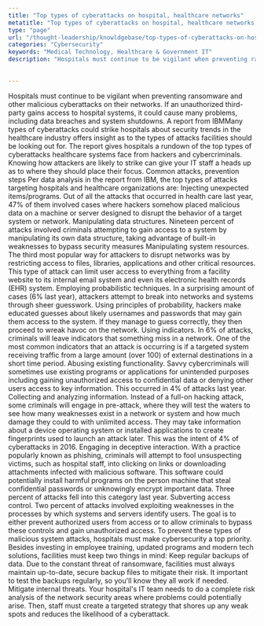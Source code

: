```yaml
---
title: "Top types of cyberattacks on hospital, healthcare networks"
metatitle: "Top types of cyberattacks on hospital, healthcare networks - Netspective"
type: "page"
url: "/thought-leadership/knowldgebase/top-types-of-cyberattacks-on-hospital-healthcare-networks/"
categories: "Cybersecurity"
keywords: "Medical Technology, Healthcare & Government IT"
description: "Hospitals must continue to be vigilant when preventing ransomware and other malicious cyberattacks on their networks. If an unauthorized third-party gains access to hospital systems, it could cause many problems, including data breaches and system shutdowns. A report from IBMMany types of cyberattacks could strike hospitals about security trends in the healthcare industry offers insight as to the types of attacks facilities should be looking out for. The report gives hospitals a rundown of the top types of cyberattacks healthcare systems face from hackers and cybercriminals. Knowing how attackers are likely to strike can give your IT staff a heads up as to where they should place their focus. Common attacks, prevention steps Per data analysis in the report from IBM, the top types of attacks targeting hospitals and healthcare organizations are: Injecting unexpected items/programs. Out of all the attacks that occurred in health care last year, 47% of them involved cases where hackers somehow placed malicious data on a machine or server designed to disrupt the behavior of a target system or network. Manipulating data structures. Nineteen percent of attacks involved criminals attempting to gain access to a system by manipulating its own data structure, taking advantage of built-in weaknesses to bypass security measures Manipulating system resources. The third most popular way for attackers to disrupt networks was by restricting access to files, libraries, applications and other critical resources. This type of attack can limit user access to everything from a facility website to its internal email system and even its electronic health records (EHR) system. Employing probabilistic techniques. In a surprising amount of cases (6% last year), attackers attempt to break into networks and systems through sheer guesswork. Using principles of probability, hackers make educated guesses about likely usernames and passwords that may gain them access to the system. If they manage to guess correctly, they then proceed to wreak havoc on the network. Using indicators. In 6% of attacks, criminals will leave indicators that something miss in a network. One of the most common indicators that an attack is occurring is if a targeted system receiving traffic from a large amount (over 100) of external destinations in a short time period. Abusing existing functionality. Savvy cybercriminals will sometimes use existing programs or applications for unintended purposes including gaining unauthorized access to confidential data or denying other users access to key information. This occurred in 4% of attacks last year. Collecting and analyzing information. Instead of a full-on hacking attack, some criminals will engage in pre-attack, where they will test the waters to see how many weaknesses exist in a network or system and how much damage they could to with unlimited access. They may take information about a device operating system or installed applications to create fingerprints used to launch an attack later. This was the intent of 4% of cyberattacks in 2016. Engaging in deceptive interaction. With a practice popularly known as phishing, criminals will attempt to fool unsuspecting victims, such as hospital staff, into clicking on links or downloading attachments infected with malicious software. This software could potentially install harmful programs on the person machine that steal confidential passwords or unknowingly encrypt important data. Three percent of attacks fell into this category last year. Subverting access control. Two percent of attacks involved exploiting weaknesses in the processes by which systems and servers identify users. The goal is to either prevent authorized users from access or to allow criminals to bypass these controls and gain unauthorized access. To prevent these types of malicious system attacks, hospitals must make cybersecurity a top priority. Besides investing in employee training, updated programs and modern tech solutions, facilities must keep two things in mind: Keep regular backups of data. Due to the constant threat of ransomware, facilities must always maintain up-to-date, secure backup files to mitigate their risk. It important to test the backups regularly, so you'll know they all work if needed. Mitigate internal threats. Your hospital's IT team needs to do a complete risk analysis of the network security areas where problems could potentially arise. Then, staff must create a targeted strategy that shores up any weak spots and reduces the likelihood of a cyberattack."
    

---
```

Hospitals must continue to be vigilant when preventing ransomware and other malicious cyberattacks on their networks. If an unauthorized third-party gains access to hospital systems, it could cause many problems, including data breaches and system shutdowns. A report from IBMMany types of cyberattacks could strike hospitals about security trends in the healthcare industry offers insight as to the types of attacks facilities should be looking out for. The report gives hospitals a rundown of the top types of cyberattacks healthcare systems face from hackers and cybercriminals. Knowing how attackers are likely to strike can give your IT staff a heads up as to where they should place their focus. Common attacks, prevention steps Per data analysis in the report from IBM, the top types of attacks targeting hospitals and healthcare organizations are: Injecting unexpected items/programs. Out of all the attacks that occurred in health care last year, 47% of them involved cases where hackers somehow placed malicious data on a machine or server designed to disrupt the behavior of a target system or network. Manipulating data structures. Nineteen percent of attacks involved criminals attempting to gain access to a system by manipulating its own data structure, taking advantage of built-in weaknesses to bypass security measures Manipulating system resources. The third most popular way for attackers to disrupt networks was by restricting access to files, libraries, applications and other critical resources. This type of attack can limit user access to everything from a facility website to its internal email system and even its electronic health records (EHR) system. Employing probabilistic techniques. In a surprising amount of cases (6% last year), attackers attempt to break into networks and systems through sheer guesswork. Using principles of probability, hackers make educated guesses about likely usernames and passwords that may gain them access to the system. If they manage to guess correctly, they then proceed to wreak havoc on the network. Using indicators. In 6% of attacks, criminals will leave indicators that something miss in a network. One of the most common indicators that an attack is occurring is if a targeted system receiving traffic from a large amount (over 100) of external destinations in a short time period. Abusing existing functionality. Savvy cybercriminals will sometimes use existing programs or applications for unintended purposes including gaining unauthorized access to confidential data or denying other users access to key information. This occurred in 4% of attacks last year. Collecting and analyzing information. Instead of a full-on hacking attack, some criminals will engage in pre-attack, where they will test the waters to see how many weaknesses exist in a network or system and how much damage they could to with unlimited access. They may take information about a device operating system or installed applications to create fingerprints used to launch an attack later. This was the intent of 4% of cyberattacks in 2016. Engaging in deceptive interaction. With a practice popularly known as phishing, criminals will attempt to fool unsuspecting victims, such as hospital staff, into clicking on links or downloading attachments infected with malicious software. This software could potentially install harmful programs on the person machine that steal confidential passwords or unknowingly encrypt important data. Three percent of attacks fell into this category last year. Subverting access control. Two percent of attacks involved exploiting weaknesses in the processes by which systems and servers identify users. The goal is to either prevent authorized users from access or to allow criminals to bypass these controls and gain unauthorized access. To prevent these types of malicious system attacks, hospitals must make cybersecurity a top priority. Besides investing in employee training, updated programs and modern tech solutions, facilities must keep two things in mind: Keep regular backups of data. Due to the constant threat of ransomware, facilities must always maintain up-to-date, secure backup files to mitigate their risk. It important to test the backups regularly, so you'll know they all work if needed. Mitigate internal threats. Your hospital's IT team needs to do a complete risk analysis of the network security areas where problems could potentially arise. Then, staff must create a targeted strategy that shores up any weak spots and reduces the likelihood of a cyberattack.